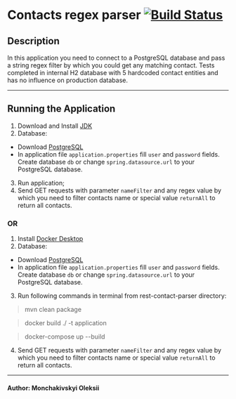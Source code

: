 # Contacts regex parser [![Build Status](https://travis-ci.com/Artificial-Friend/rest-contact-parser.svg?branch=master)](https://travis-ci.com/Artificial-Friend/rest-contact-parser)

## Description

In this application you need to connect to a PostgreSQL database and pass a string regex filter by which you could get any matching contact.
Tests completed in internal H2 database with 5 hardcoded contact entities and has no influence on production database.

***

## Running the Application
1. Download and Install [JDK](https://www.oracle.com/java/technologies/javase-downloads.html)
2. Database:
  - Download [PostgreSQL](https://www.postgresql.org/download/)
  - In application file `application.properties` fill `user` and `password` fields. Create database `db` or change `spring.datasource.url` to your PostgreSQL database.
3. Run application;
4. Send GET requests with parameter `nameFilter` and any regex value by which you need to filter contacts name or special value `returnAll` to return all contacts.

### OR

1.  Install [Docker Desktop](https://docs.docker.com/desktop/)
2. Database:
  - Download [PostgreSQL](https://www.postgresql.org/download/)
  - In application file `application.properties` fill `user` and `password` fields. Create database `db` or change `spring.datasource.url` to your PostgreSQL database.

3.  Run following commands in terminal from rest-contact-parser directory: 

  > mvn clean package

  > docker build ./ -t application

  > docker-compose up --build

4. Send GET requests with parameter `nameFilter` and any regex value by which you need to filter contacts name or special value `returnAll` to return all contacts.

***
#### Author: Monchakivskyi Oleksii
